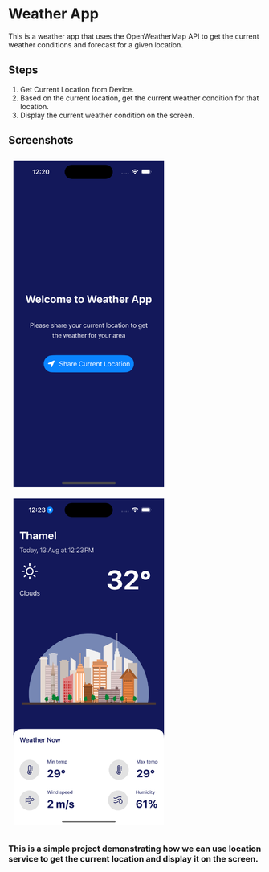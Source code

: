# Weather App

This is a weather app that uses the OpenWeatherMap API to get the current weather conditions and forecast for a given location.

## Steps

1. Get Current Location from Device.
2. Based on the current location, get the current weather condition for that location.
3. Display the current weather condition on the screen.

## Screenshots

<p>
<img src="./screenshots/1.png" width="300" style="padding: 10px;"/>
<img src="./screenshots/2.png" width="300" style="padding: 10px;"/>
</p>

### This is a simple project demonstrating how we can use location service to get the current location and display it on the screen.
